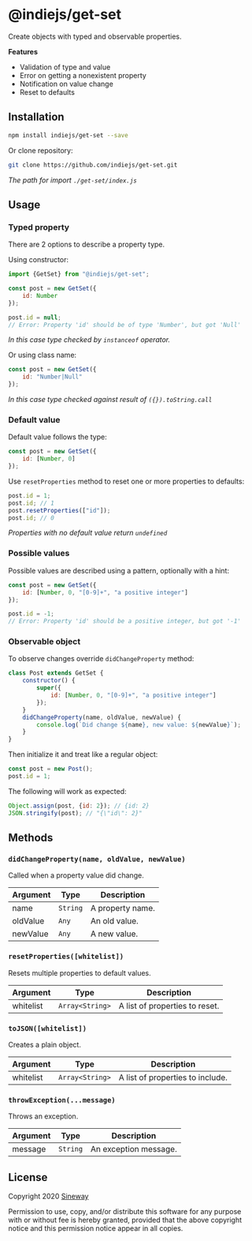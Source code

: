# @indiejs/get-set

Create objects with typed and observable properties.

**Features**
- Validation of type and value
- Error on getting a nonexistent property
- Notification on value change
- Reset to defaults

## Installation

```sh
npm install indiejs/get-set --save
```

Or clone repository:

```sh
git clone https://github.com/indiejs/get-set.git
```

*The path for import `./get-set/index.js`*

## Usage

### Typed property

There are 2 options to describe a property type.

Using constructor:

```js
import {GetSet} from "@indiejs/get-set";

const post = new GetSet({
    id: Number
});

post.id = null;
// Error: Property 'id' should be of type 'Number', but got 'Null'
```

*In this case type checked by `instanceof` operator.*

Or using class name:

```js
const post = new GetSet({
    id: "Number|Null"
});
```

*In this case type checked against result of `({}).toString.call`*


### Default value

Default value follows the type:

```js
const post = new GetSet({
    id: [Number, 0]
});
```

Use `resetProperties` method to reset one or more properties to defaults:

```js
post.id = 1;
post.id; // 1
post.resetProperties(["id"]);
post.id; // 0
```

*Properties with no default value return `undefined`*

### Possible values

Possible values are described using a pattern, optionally with a hint:

```js
const post = new GetSet({
    id: [Number, 0, "[0-9]+", "a positive integer"]
});

post.id = -1;
// Error: Property 'id' should be a positive integer, but got '-1'
```

### Observable object

To observe changes override `didChangeProperty` method:

```js
class Post extends GetSet {
    constructor() {
        super({
            id: [Number, 0, "[0-9]+", "a positive integer"]
        });
    }
    didChangeProperty(name, oldValue, newValue) {
        console.log(`Did change ${name}, new value: ${newValue}`);
    }
}
```

Then initialize it and treat like a regular object:

```js
const post = new Post();
post.id = 1;
```

The following will work as expected:

```js
Object.assign(post, {id: 2}); // {id: 2}
JSON.stringify(post); // "{\"id\": 2}"
```

## Methods

### `didChangeProperty(name, oldValue, newValue)`

Called when a property value did change.

Argument  | Type             | Description
----------|------------------|-----------------
name      | `String`         | A property name.
oldValue  | `Any`            | An old value.
newValue  | `Any`            | A new value.

### `resetProperties([whitelist])`

Resets multiple properties to default values.

Argument  | Type             | Description
----------|------------------|-----------------
whitelist | `Array<String>`  | A list of properties to reset.

### `toJSON([whitelist])`

Creates a plain object.

Argument  | Type             | Description
----------|------------------|-----------------
whitelist | `Array<String>`  | A list of properties to include.

### `throwException(...message)`

Throws an exception.

Argument  | Type             | Description
----------|------------------|-----------------
message   | `String`         | An exception message.

## License

Copyright 2020 [Sineway](https://github.com/sineway)

Permission to use, copy, and/or distribute this software for any purpose
with or without fee is hereby granted, provided that the above copyright notice
and this permission notice appear in all copies.
